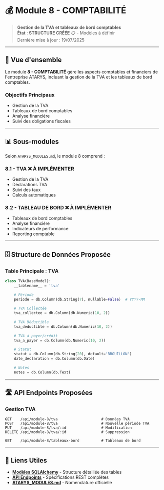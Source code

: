 # 💰 Module 8 - COMPTABILITÉ

> **Gestion de la TVA et tableaux de bord comptables**  
> **État : STRUCTURE CRÉÉE** 📋 - Modèles à définir  
> Dernière mise à jour : 19/07/2025

---

## 🎯 Vue d'ensemble

Le module **8 - COMPTABILITÉ** gère les aspects comptables et financiers de l'entreprise ATARYS, incluant la gestion de la TVA et les tableaux de bord comptables.

### **Objectifs Principaux**
- Gestion de la TVA
- Tableaux de bord comptables
- Analyse financière
- Suivi des obligations fiscales

---

## 📊 Sous-modules

Selon `ATARYS_MODULES.md`, le module 8 comprend :

### **8.1 - TVA** ❌ **À IMPLÉMENTER**
- Gestion de la TVA
- Déclarations TVA
- Suivi des taux
- Calculs automatiques

### **8.2 - TABLEAU DE BORD** ❌ **À IMPLÉMENTER**
- Tableaux de bord comptables
- Analyse financière
- Indicateurs de performance
- Reporting comptable

---

## 🗄️ Structure de Données Proposée

### **Table Principale : TVA**
```python
class TVA(BaseModel):
    __tablename__ = 'tva'
    
    # Période
    periode = db.Column(db.String(7), nullable=False)  # YYYY-MM
    
    # TVA Collectée
    tva_collectee = db.Column(db.Numeric(10, 2))
    
    # TVA Déductible
    tva_deductible = db.Column(db.Numeric(10, 2))
    
    # TVA à payer/crédit
    tva_a_payer = db.Column(db.Numeric(10, 2))
    
    # Statut
    statut = db.Column(db.String(20), default='BROUILLON')
    date_declaration = db.Column(db.Date)
    
    # Notes
    notes = db.Column(db.Text)
```

---

## 🛣️ API Endpoints Proposées

### **Gestion TVA**
```http
GET    /api/module-8/tva                    # Données TVA
POST   /api/module-8/tva                    # Nouvelle période TVA
PUT    /api/module-8/tva/:id                # Modification
DELETE /api/module-8/tva/:id                # Suppression

GET    /api/module-8/tableaux-bord          # Tableaux de bord
```

---

## 🔗 Liens Utiles

- **[Modèles SQLAlchemy](./database-schema.md)** - Structure détaillée des tables
- **[API Endpoints](./api-endpoints.md)** - Spécifications REST complètes
- **[ATARYS_MODULES.md](../../00-overview/ATARYS_MODULES.md)** - Nomenclature officielle

